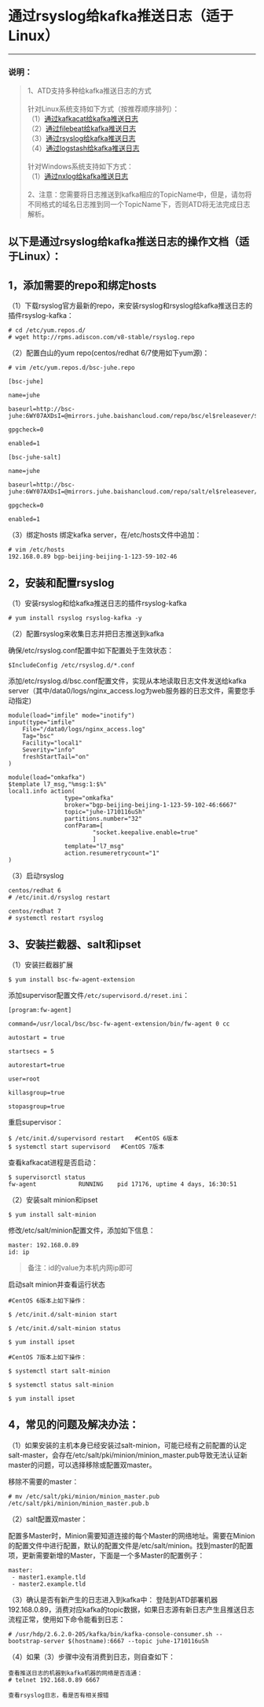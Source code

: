 ﻿
# 通过rsyslog给kafka推送日志（适于Linux）

----
### 说明：
>  1、ATD支持多种给kafka推送日志的方式<br/>
> <br/>
> 针对Linux系统支持如下方式（按推荐顺序排列）：<br/>
> （1）[通过kafkacat给kafka推送日志][1]<br/>
> （2）[通过filebeat给kafka推送日志][2]<br/>
> （3）[通过rsyslog给kafka推送日志][3]<br/>
> （4）[通过logstash给kafka推送日志][4]<br/>
> <br/>
> 针对Windows系统支持如下方式：<br/>
> （1）[通过nxlog给kafka推送日志][5]<br/>
> <br/>
> 2、注意：您需要将日志推送到kafka相应的TopicName中，但是，请勿将不同格式的域名日志推到同一个TopicName下，否则ATD将无法完成日志解析。<br/>

## 以下是通过rsyslog给kafka推送日志的操作文档（适于Linux）：

## 1，添加需要的repo和绑定hosts
（1）下载rsyslog官方最新的repo，来安装rsyslog和rsyslog给kafka推送日志的插件rsyslog-kafka：
```
# cd /etc/yum.repos.d/
# wget http://rpms.adiscon.com/v8-stable/rsyslog.repo
```

（2）配置白山的yum repo(centos/redhat 6/7使用如下yum源)：


```
# vim /etc/yum.repos.d/bsc-juhe.repo

[bsc-juhe]

name=juhe

baseurl=http://bsc-juhe:6WY07AXDsI=@mirrors.juhe.baishancloud.com/repo/bsc/el$releasever/$basearch/

gpgcheck=0

enabled=1

[bsc-juhe-salt]

name=juhe

baseurl=http://bsc-juhe:6WY07AXDsI=@mirrors.juhe.baishancloud.com/repo/salt/el$releasever/$basearch/

gpgcheck=0

enabled=1

```

（3）绑定hosts
绑定kafka server，在/etc/hosts文件中追加：
```
# vim /etc/hosts
192.168.0.89 bgp-beijing-beijing-1-123-59-102-46
```

## 2，安装和配置rsyslog
（1）安装rsyslog和给kafka推送日志的插件rsyslog-kafka
```
# yum install rsyslog rsyslog-kafka -y
```

（2）配置rsyslog来收集日志并把日志推送到kafka

确保/etc/rsyslog.conf配置中如下配置处于生效状态：
```
$IncludeConfig /etc/rsyslog.d/*.conf
```

添加/etc/rsyslog.d/bsc.conf配置文件，实现从本地读取日志文件发送给kafka server（其中/data0/logs/nginx_access.log为web服务器的日志文件，需要您手动指定)
```
module(load="imfile" mode="inotify")
input(type="imfile"
    File="/data0/logs/nginx_access.log"
    Tag="bsc"
    Facility="local1"
    Severity="info"
    freshStartTail="on"
)

module(load="omkafka")
$template l7_msg,"%msg:1:$%"
local1.info action(
                type="omkafka"
                broker="bgp-beijing-beijing-1-123-59-102-46:6667"
                topic="juhe-1710116uSh"
                partitions.number="32"
                confParam=[
                        "socket.keepalive.enable=true"
                        ]
                template="l7_msg"
                action.resumeretrycount="1"
)
```

（3）启动rsyslog
```
centos/redhat 6
# /etc/init.d/rsyslog restart

centos/redhat 7
# systemctl restart rsyslog
```
## 3、安装拦截器、salt和ipset
（1）安装拦截器扩展

```
$ yum install bsc-fw-agent-extension
```

添加supervisor配置文件`/etc/supervisord.d/reset.ini`：
```
[program:fw-agent]

command=/usr/local/bsc/bsc-fw-agent-extension/bin/fw-agent 0 cc

autostart = true

startsecs = 5

autorestart=true

user=root

killasgroup=true

stopasgroup=true
```
重启supervisor：

```
$ /etc/init.d/supervisord restart   #CentOS 6版本
$ systemctl start supervisord   #CentOS 7版本
```
查看kafkacat进程是否启动：

```
$ supervisorctl status
fw-agent            RUNNING    pid 17176, uptime 4 days, 16:30:51
```

（2）安装salt minion和ipset
```
$ yum install salt-minion
```

修改/etc/salt/minion配置文件，添加如下信息：
```
master: 192.168.0.89
id: ip
```
> 备注：id的value为本机内网ip即可

启动salt minion并查看运行状态
```
#CentOS 6版本上如下操作：

$ /etc/init.d/salt-minion start

$ /etc/init.d/salt-minion status

$ yum install ipset

#CentOS 7版本上如下操作：

$ systemctl start salt-minion

$ systemctl status salt-minion

$ yum install ipset
```
## 4，常见的问题及解决办法：
（1）如果安装的主机本身已经安装过salt-minion，可能已经有之前配置的认定salt-master，会存在/etc/salt/pki/minion/minion_master.pub导致无法认证新master的问题，可以选择移除或配置双master。

移除不需要的master：
```
# mv /etc/salt/pki/minion/minion_master.pub /etc/salt/pki/minion/minion_master.pub.b
```

（2）salt配置双master：

配置多Master时，Minion需要知道连接的每个Master的网络地址。需要在Minion的配置文件中进行配置，默认的配置文件是/etc/salt/minion。找到master的配置项，更新需要新增的Master，下面是一个多Master的配置例子：

```
master:
 - master1.example.tld
 - master2.example.tld
```

（3）确认是否有新产生的日志进入到kafka中：
登陆到ATD部署机器192.168.0.89，消费对应kafka的topic数据，如果日志源有新日志产生且推送日志流程正常，使用如下命令能看到日志：
```
# /usr/hdp/2.6.2.0-205/kafka/bin/kafka-console-consumer.sh --bootstrap-server $(hostname):6667 --topic juhe-1710116uSh
```
（4）如果（3）步骤中没有消费到日志，则自查如下：
```
查看推送日志的机器到kafka机器的网络是否连通：
# telnet 192.168.0.89 6667

查看rsyslog日志，看是否有相关报错
```



  [1]: https://github.com/yunjuhe/atd/blob/master/%E9%80%9A%E8%BF%87kafkacat%E7%BB%99kafka%E6%8E%A8%E9%80%81%E6%97%A5%E5%BF%97%EF%BC%88%E9%80%82%E4%BA%8ELinux%EF%BC%89.md
  [2]: https://github.com/yunjuhe/atd/blob/master/%E9%80%9A%E8%BF%87filebeat%E7%BB%99kafka%E6%8E%A8%E9%80%81%E6%97%A5%E5%BF%97%EF%BC%88%E9%80%82%E4%BA%8ELinux%EF%BC%89.md
  [3]: https://github.com/yunjuhe/atd/blob/master/%E9%80%9A%E8%BF%87rsyslog%E7%BB%99kafka%E6%8E%A8%E9%80%81%E6%97%A5%E5%BF%97%EF%BC%88%E9%80%82%E4%BA%8ELinux%EF%BC%89.md
  [4]: https://github.com/yunjuhe/atd/blob/master/%E9%80%9A%E8%BF%87logstash%E7%BB%99kafka%E6%8E%A8%E9%80%81%E6%97%A5%E5%BF%97%EF%BC%88%E9%80%82%E4%BA%8ELinux%EF%BC%89.md
  [5]: https://github.com/yunjuhe/atd/blob/master/%E9%80%9A%E8%BF%87nxlog%E7%BB%99kafka%E6%8E%A8%E9%80%81%E6%97%A5%E5%BF%97%EF%BC%88%E9%80%82%E4%BA%8EWindows%EF%BC%89.md
